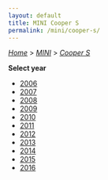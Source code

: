 ```yaml
---
layout: default
title: MINI Cooper S
permalink: /mini/cooper-s/
---
```

[*Home*](/) > [*MINI*](/mini/) > [*Cooper S*](/mini/cooper-s/)

**Select year**

- [2006](/mini/cooper-s/2006/)
- [2007](/mini/cooper-s/2007/)
- [2008](/mini/cooper-s/2008/)
- [2009](/mini/cooper-s/2009/)
- [2010](/mini/cooper-s/2010/)
- [2011](/mini/cooper-s/2011/)
- [2012](/mini/cooper-s/2012/)
- [2013](/mini/cooper-s/2013/)
- [2014](/mini/cooper-s/2014/)
- [2015](/mini/cooper-s/2015/)
- [2016](/mini/cooper-s/2016/)